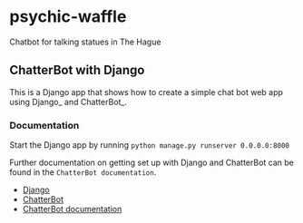 # psychic-waffle

Chatbot for talking statues in The Hague

## ChatterBot with Django

This is a Django app that shows how to create a simple chat bot web
app using Django_ and ChatterBot_.

### Documentation

Start the Django app by running `python manage.py runserver 0.0.0.0:8000`

Further documentation on getting set up with Django and ChatterBot can be
found in the `ChatterBot documentation`.

* [Django](https://www.djangoproject.com)
* [ChatterBot](https://github.com/gunthercox/ChatterBot)
* [ChatterBot documentation](http://chatterbot.readthedocs.io/en/latest/django.html)
